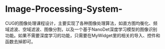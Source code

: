 # Image-Processing-System-
CUG的图像处理课程设计，主要实现了各种图像处理算法，如直方图均衡化、频域滤波、空域滤波、图像分割，以及一个基于NanoDet深度学习模型的图像识别功能。如果不需要深度学习的功能，只需要在MyWidget里的相关的导入、控件和函数去掉即可。
